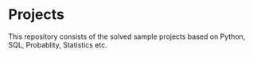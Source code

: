 # Projects
This repository consists of the solved sample projects based on Python, SQL, Probablity, Statistics etc.
